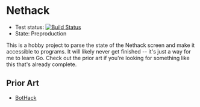 # Nethack

* Test status: [![Build Status](https://travis-ci.org/jaguilar/nh.svg?branch=master)](https://travis-ci.org/jaguilar/nh)
* State: Preproduction

This is a hobby project to parse the state of the Nethack
screen and make it accessible to programs. It will likely never
get finished -- it's just a way for me to learn Go.
Check out the prior art if you're looking for something like this
that's already complete.


## Prior Art

* [BotHack](https://github.com/krajj7/BotHack)
